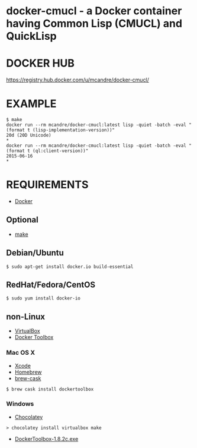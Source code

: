 # docker-cmucl - a Docker container having Common Lisp (CMUCL) and QuickLisp

# DOCKER HUB

https://registry.hub.docker.com/u/mcandre/docker-cmucl/

# EXAMPLE

```
$ make
docker run --rm mcandre/docker-cmucl:latest lisp -quiet -batch -eval "(format t (lisp-implementation-version))"
20d (20D Unicode)
*
docker run --rm mcandre/docker-cmucl:latest lisp -quiet -batch -eval "(format t (ql:client-version))"
2015-06-16
*
```

# REQUIREMENTS

* [Docker](https://www.docker.com/)

## Optional

* [make](http://www.gnu.org/software/make/)

## Debian/Ubuntu

```
$ sudo apt-get install docker.io build-essential
```

## RedHat/Fedora/CentOS

```
$ sudo yum install docker-io
```

## non-Linux

* [VirtualBox](https://www.virtualbox.org/)
* [Docker Toolbox](https://www.docker.com/toolbox)

### Mac OS X

* [Xcode](http://itunes.apple.com/us/app/xcode/id497799835?ls=1&mt=12)
* [Homebrew](http://brew.sh/)
* [brew-cask](http://caskroom.io/)

```
$ brew cask install dockertoolbox
```

### Windows

* [Chocolatey](https://chocolatey.org/)

```
> chocolatey install virtualbox make
```

* [DockerToolbox-1.8.2c.exe](https://github.com/docker/toolbox/releases/download/v1.8.2c/DockerToolbox-1.8.2c.exe)

